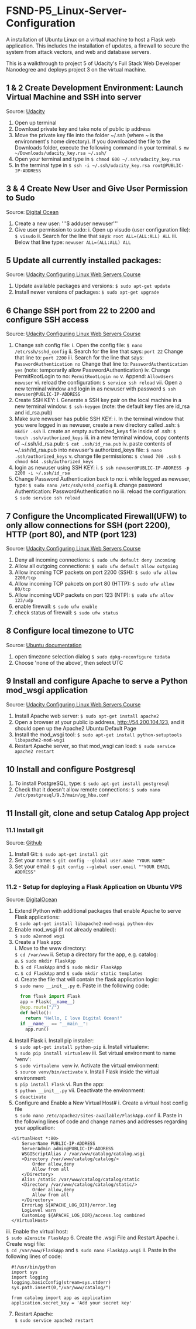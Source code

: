 # FSND-P5_Linux-Server-Configuration

A installation of Ubuntu Linux on a virtual machine to host a Flask web application. This includes the installation of updates, a firewall to secure the system from attack vectors, and web and database servers.

This is a walkthrough to project 5 of Udacity's Full Stack Web Developer Nanodegree and deploys project 3 on the virtual machine.


## 1 & 2 Create Development Environment: Launch Virtual Machine and SSH into server

Source: [Udacity](https://www.udacity.com/account#!/development_environment)

1. Open up terminal
2. Download private key and take note of public ip address
3. Move the private key file into the folder ~/.ssh (where ~ is the environment's home directory). If you downloaded the file to the Downloads folder, execute the following command in your terminal.
  `$ mv ~/Downloads/udacity_key.rsa ~/.ssh/`
4. Open your terminal and type in
  `$ chmod 600 ~/.ssh/udacity_key.rsa`
5. In the terminal type in
  `$ ssh -i ~/.ssh/udacity_key.rsa root@PUBLIC-IP-ADDRESS`

## 3 & 4 Create New User and Give User Permission to Sudo

Source: [Digital Ocean](https://www.digitalocean.com/community/tutorials/how-to-add-and-delete-users-on-an-ubuntu-14-04-vps)

1. Create a new user:
'''$ adduser newuser'''
2. Give user permission to sudo:
	i. Open up visudo (user configuration file):
	  `$ visudo`
	ii. Search for the line that says:
	  `root ALL=(ALL:ALL) ALL`
	iii. Below that line type:
	  `newuser ALL=(ALL:ALL) ALL`

## 5 Update all currently installed packages:

Source: [Udacity Configuring Linux Web Servers Course](https://www.udacity.com/course/configuring-linux-web-servers--ud299-nd)

1. Update available packages and versions:
  `$ sudo apt-get update`
2. Install newer versions of packages:
  `$ sudo apt-get upgrade`

## 6 Change SSH port from 22 to 2200 and configure SSH access

Source: [Udacity Configuring Linux Web Servers Course](https://www.udacity.com/course/configuring-linux-web-servers--ud299-nd)

1. Change ssh config file:
	i. Open the config file:
	  `$ nano /etc/ssh/sshd_config`
	ii. Search for the line that says:
	  `port 22`
	Change that line to:
	  `port 2200`
	iii. Search for the line that says:
	  `PasswordAuthentication no`
	Change that line to:
	  `PasswordAuthentication yes`
	(note: temporarily allow PasswordAuthentication)
	iv. Change PermitRootLogin to no:
	  `PermitRootLogin no`
	v. Append:
	  `AllowUsers newuser`
	vi. reload the configuration:
	  `$ service ssh reload`
	vii. Open a new terminal window and login in as newuser with password
	  `$ ssh newuser@PUBLIC-IP-ADDRESS`
2. Create SSH KEY:
	i. Generate a SSH key pair on the local machine in a new terminal window:
	  `$ ssh-keygen`
	(note: the default key files are id_rsa and id_rsa.pub)
3. Make sure newuser has public SSH KEY:
	i. In the terminal window that you were logged in as newuser, create a new directory called .ssh:
	  `$ mkdir .ssh`
	ii. create an empty authorized_keys file inside of .ssh:
	  `$ touch .ssh/authorized_keys`
	iii. in a new terminal window, copy contents of ~/.ssh/id_rsa.pub:
	  `$ cat .ssh/id_rsa.pub`
	iv. paste contents of ~/.ssh/id_rsa.pub into newuser's authorized_keys file:
	  `$ nano .ssh/authorized_keys`
	v. change file permissions:
	  `$ chmod 700 .ssh`
	  `$ chmod 644 .ssh/authorized_keys`
4. login as newuser using SSH KEY:
	i.  `$ ssh newuser@PUBLIC-IP-ADDRESS -p 2200 -i ~/.ssh/id_rsa`
5. Change Password Authentication back to no:
	i. while logged as newuser, type:
	  `$ sudo nano /etc/ssh/sshd_config`
	ii. change password Authentication:
	PasswordAuthentication no
	iii. reload the configuration:
	  `$ sudo service ssh reload`

## 7 Configure the Uncomplicated Firewall(UFW) to only allow connections for SSH (port 2200), HTTP (port 80), and NTP (port 123)

Source: [Udacity Configuring Linux Web Servers Course](https://www.udacity.com/course/configuring-linux-web-servers--ud299-nd)

1. Deny all incoming connections:
  `$ sudo ufw default deny incoming`
2. Allow all outgoing connections:
  `$ sudo ufw default allow outgoing`
3. Allow incoming TCP packets on port 2200 (SSH):
  `$ sudo ufw allow 2200/tcp`
4. Allow incoming TCP pakcets on port 80 (HTTP):
  `$ sudo ufw allow 80/tcp`
5. Allow incoming UDP packets on port 123 (NTP):
  `$ sudo ufw allow 123/udp`
6. enable firewall:
  `$ sudo ufw enable`
7. check status of firewall:
  `$ sudo ufw status`

## 8 Configure local timezone to UTC

Source: [Ubuntu documentation](https://help.ubuntu.com/community/UbuntuTime#Using_the_Command_Line_.28terminal.29)

1. open timezone selection dialog
  `$ sudo dpkg-reconfigure tzdata`
2. Choose 'none of the above', then select UTC

## 9 Install and configure Apache to serve a Python mod_wsgi application

Source: [Udacity Configuring Linux Web Servers Course](https://www.udacity.com/course/configuring-linux-web-servers--ud299-nd)

1. Install Apache web server:
  `$ sudo apt-get install apache2`
2. Open a browser at your public ip address, http://54.200.104.123, and it should open up the Apache2 Ubuntu Default Page
3. Install the mod_wsgi tool:
  `$ sudo apt-get install python-setuptools libapache2-mod-wsgi`
4. Restart Apache server, so that mod_wsgi can load:
  `$ sudo service apache2 restart`

## 10 Install and configure Postgresql

1. To install PostgreSQL, type:
  `$ sudo apt-get install postgresql`
2. Check that it doesn't allow remote connections:
  `$ sudo nano /etc/postgresql/9.3/main/pg_hba.conf`

## 11 Install git, clone and setup Catalog App project

### 11.1 Install git

Source: [Github](https://help.github.com/articles/set-up-git/#platform-linux)

1. Install Git:
  `$ sudo apt-get install git`
2. Set your name:
  `$ git config --global user.name "YOUR NAME"`
3. Set your email:
  `$ git config --global user.email ""YOUR EMAIL ADDRESS"`

### 11.2 - Setup for deploying a Flask Application on Ubuntu VPS
Source: [DigitalOcean](https://www.digitalocean.com/community/tutorials/how-to-deploy-a-flask-application-on-an-ubuntu-vps "How To Deploy a Flask Application on an Ubuntu VPS")

1. Extend Python with additional packages that enable Apache to serve Flask applications:  
  `$ sudo apt-get install libapache2-mod-wsgi python-dev`
2. Enable mod_wsgi (if not already enabled):  
  `$ sudo a2enmod wsgi`
3. Create a Flask app:  
  i. Move to the www directory:  
    `$ cd /var/www`
  ii. Setup a directory for the app, e.g. catalog:  
    a. `$ sudo mkdir FlaskApp`  
    b. `$ cd FlaskApp` and `$ sudo mkdir FlaskApp`  
    c. `$ cd FlaskApp` and `$ sudo mkdir static templates`  
    d. Create the file that will contain the flask application logic:  
      `$ sudo nano __init__.py`
    e. Paste in the following code:  
    ```python  
      from flask import Flask  
      app = Flask(__name__)  
      @app.route("/")  
      def hello():  
        return "Hello, I love Digital Ocean!"  
      if __name__ == "__main__":  
        app.run()  
    ```  
4. Install Flask
  i. Install pip installer:  
    `$ sudo apt-get install python-pip` 
  ii. Install virtualenv:  
    `$ sudo pip install virtualenv`
  iii. Set virtual environment to name 'venv':  
    `$ sudo virtualenv venv`
  iv. Activate the virtual environment:  
    `$ source venv/bin/activate`
  v. Install Flask inside the virtual environment:  
    `$ pip install Flask`
  vi. Run the app:  
    `$ python __init__.py`
  vii. Deactivate the environment:  
    `$ deactivate`
5. Configure and Enable a New Virtual Host#
  i. Create a virtual host config file  
    `$ sudo nano /etc/apache2/sites-available/FlaskApp.conf`
  ii. Paste in the following lines of code and change names and addresses regarding your application:  
  ```
    <VirtualHost *:80>
        ServerName PUBLIC-IP-ADDRESS
        ServerAdmin admin@PUBLIC-IP-ADDRESS
        WSGIScriptAlias / /var/www/catalog/catalog.wsgi
        <Directory /var/www/catalog/catalog/>
            Order allow,deny
            Allow from all
        </Directory>
        Alias /static /var/www/catalog/catalog/static
        <Directory /var/www/catalog/catalog/static/>
            Order allow,deny
            Allow from all
        </Directory>
        ErrorLog ${APACHE_LOG_DIR}/error.log
        LogLevel warn
        CustomLog ${APACHE_LOG_DIR}/access.log combined
    </VirtualHost>
  ```
  iii. Enable the virtual host:  
    `$ sudo a2ensite FlaskApp`
6. Create the .wsgi File and Restart Apache
  i. Create wsgi file:  
    `$ cd /var/www/FlaskApp` and `$ sudo nano FlaskApp.wsgi`
  ii. Paste in the following lines of code:  
  ```
    #!/usr/bin/python
    import sys
    import logging
    logging.basicConfig(stream=sys.stderr)
    sys.path.insert(0,"/var/www/catalog/")
    
    from catalog import app as application
    application.secret_key = 'Add your secret key'
  ```
  7. Restart Apache:  
    `$ sudo service apache2 restart`